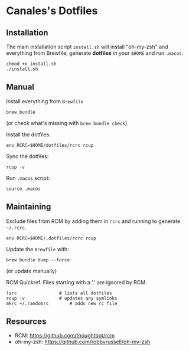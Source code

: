 # Canales's Dotfiles

## Installation

The main installation script `install.sh` will install "oh-my-zsh" and everything from Brewfile, generate **dotfiles** in your `$HOME` and run `.macos`.

    chmod +x install.sh
    ./install.sh

## Manual

Install everything from `Brewfile`

    brew bundle

(or check what's missing with `brew bundle check`)

Install the dotfiles:

    env RCRC=$HOME/dotfiles/rcrc rcup

Sync the dotfiles:

    rcup -v

Run `.macos` script:

    source .macos

## Maintaining

Exclude files from RCM by adding them in `rcrc` and running to generate `~/.rcrc`.

    env RCRC=$HOME/.dotfiles/rcrc rcup

Update the `Brewfile` with:

    brew bundle dump --force

(or update manually)

RCM Quickref. Files starting with a '.' are ignored by RCM.

    lsrc				# lists all dotfiles
    rcup -v				# updates any symlinks
    mkrc ~/.randomrc		# adds new rc file

## Resources

- RCM: https://github.com/thoughtbot/rcm
- oh-my-zsh: https://github.com/robbyrussell/oh-my-zsh
